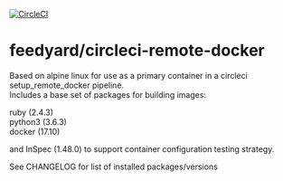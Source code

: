 [![CircleCI](https://circleci.com/gh/feedyard/circleci-remote-docker.svg?style=shield)](https://circleci.com/gh/feedyard/circleci-remote-docker)
# feedyard/circleci-remote-docker

Based on alpine linux for use as a primary container in a circleci setup_remote_docker pipeline.  
Includes a base set of packages for building images:

ruby (2.4.3)  
python3 (3.6.3)  
docker (17.10)  

and InSpec (1.48.0) to support container configuration testing strategy.  

See CHANGELOG for list of installed packages/versions

